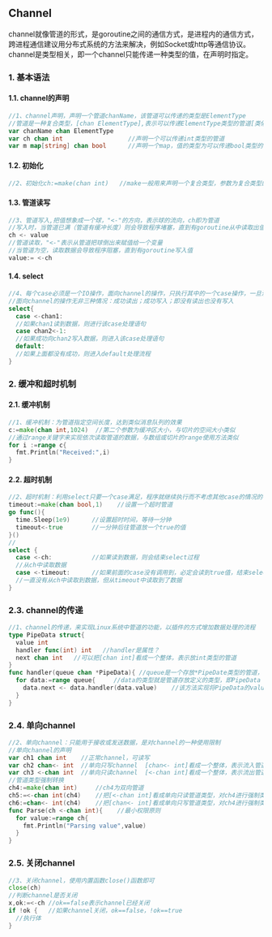 ## Channel

channel就像管道的形式，是goroutine之间的通信方式，是进程内的通信方式，跨进程通信建议用分布式系统的方法来解决，例如Socket或http等通信协议。channel是类型相关，即一个channel只能传递一种类型的值，在声明时指定。

### 1. 基本语法

#### 1.1. channel的声明

```go
//1、channel声明，声明一个管道chanName，该管道可以传递的类型是ElementType
//管道是一种复合类型，[chan ElementType],表示可以传递ElementType类型的管道[类似定语从句的修饰方法]
var chanName chan ElementType
var ch chan int                  //声明一个可以传递int类型的管道
var m map[string] chan bool      //声明一个map，值的类型为可以传递bool类型的管道
```

#### 1.2. 初始化

```go
//2、初始化ch:=make(chan int)   //make一般用来声明一个复合类型，参数为复合类型的属性
```

#### 1.3. 管道读写

```go
//3、管道写入,把值想象成一个球，"<-"的方向，表示球的流向，ch即为管道
//写入时，当管道已满（管道有缓冲长度）则会导致程序堵塞，直到有goroutine从中读取出值
ch <- value
//管道读取，"<-"表示从管道把球倒出来赋值给一个变量
//当管道为空，读取数据会导致程序阻塞，直到有goroutine写入值
value:= <-ch 
```

#### 1.4. select

```go
//4、每个case必须是一个IO操作，面向channel的操作，只执行其中的一个case操作，一旦满足则结束select过程
//面向channel的操作无非三种情况：成功读出；成功写入；即没有读出也没有写入
select{
  case <-chan1:
  //如果chan1读到数据，则进行该case处理语句
  case chan2<-1:
  //如果成功向chan2写入数据，则进入该case处理语句
  default:
  //如果上面都没有成功，则进入default处理流程
}
```

### 2. 缓冲和超时机制

#### 2.1. 缓冲机制

```go
//1、缓冲机制：为管道指定空间长度，达到类似消息队列的效果
c:=make(chan int,1024)  //第二个参数为缓冲区大小，与切片的空间大小类似
//通过range关键字来实现依次读取管道的数据，与数组或切片的range使用方法类似
for i :=range c{
  fmt.Println("Received:",i)
}
```

#### 2.2. 超时机制

```go
//2、超时机制：利用select只要一个case满足，程序就继续执行而不考虑其他case的情况的特性实现超时机制
timeout:=make(chan bool,1)    //设置一个超时管道
go func(){
  time.Sleep(1e9)      //设置超时时间，等待一分钟
  timeout<-true        //一分钟后往管道放一个true的值
}()
//
select {
  case <-ch:           //如果读到数据，则会结束select过程
  //从ch中读取数据
  case <-timeout:      //如果前面的case没有调用到，必定会读到true值，结束select，避免永久等待
  //一直没有从ch中读取到数据，但从timeout中读取到了数据
}
```

### 2.3. channel的传递

```go
//1、channel的传递，来实现Linux系统中管道的功能，以插件的方式增加数据处理的流程
type PipeData struct{
  value int
  handler func(int) int   //handler是属性？
  next chan int   //可以把[chan int]看成一个整体，表示放int类型的管道
}
func handler(queue chan *PipeData){ //queue是一个存放*PipeDate类型的管道，可改变管道里的数据块内容
  for data:=range queue{     //data的类型就是管道存放定义的类型，即PipeData
    data.next <- data.handler(data.value)    //该方法实现将PipeData的value值存放到next的管道中
  }
}
```

### 2.4. 单向channel

```go
//2、单向channel：只能用于接收或发送数据，是对channel的一种使用限制
//单向channel的声明
var ch1 chan int    //正常channel，可读写
var ch2 chan<- int  //单向只写channel  [chan<- int]看成一个整体，表示流入管道
var ch3 <-chan int  //单向只读channel  [<-chan int]看成一个整体，表示流出管道
//管道类型强制转换
ch4:=make(chan int)     //ch4为双向管道
ch5:=<-chan int(ch4)    //把[<-chan int]看成单向只读管道类型，对ch4进行强制类型转换
ch6:=chan<- int(ch4)    //把[chan<- int]看成单向只写管道类型，对ch4进行强制类型转换
func Parse(ch <-chan int){    //最小权限原则
  for value:=range ch{
    fmt.Println("Parsing value",value)
  }
}
```

### 2.5. 关闭channel

```go
//3、关闭channel，使用内置函数close()函数即可
close(ch)
//判断channel是否关闭
x,ok:=<-ch //ok==false表示channel已经关闭
if !ok {   //如果channel关闭，ok==false，!ok==true
  //执行体
}
```
